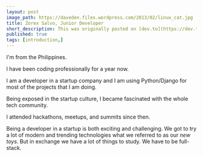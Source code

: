 ```yaml
---
layout: post
image_path: https://daveden.files.wordpress.com/2013/02/linux_cat.jpg
title: Zorex Salvo, Junior Developer
short_description: This was originally posted on [dev.to](https://dev.to/zorexsalvo/zorex-salvo-junior-developer) as my intro blog on dev.to community.
published: true
tags: [introduction,]
---
```


I'm from the Philippines.


I have been coding professionally for a year now.


I am a developer in a startup company and I am using Python/Django for most of the projects that I am doing.


Being exposed in the startup culture, I became fascinated with the whole tech community.


I attended hackathons, meetups, and summits since then.


Being a developer in a startup is both exciting and challenging. We got to try a lot of modern and trending technologies what we referred to as our *new toys*. But in exchange we have a lot of things to study. We have to be full-stack.

